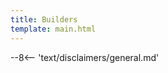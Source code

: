 ```yaml
---
title: Builders
template: main.html
---
```


<div class='subsection-wrapper'></div>
<div class='disclaimer'>
--8<-- 'text/disclaimers/general.md'
</div>